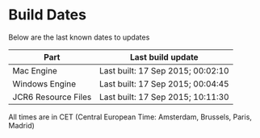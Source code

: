 # Build Dates

Below are the last known dates to updates

Part | Last build update
-----|-----
Mac Engine | Last built: 17 Sep 2015; 00:02:10
Windows Engine | Last built: 17 Sep 2015; 00:04:45
JCR6 Resource Files | Last built: 17 Sep 2015; 10:11:30
All times are in CET (Central European Time: Amsterdam, Brussels, Paris, Madrid)



